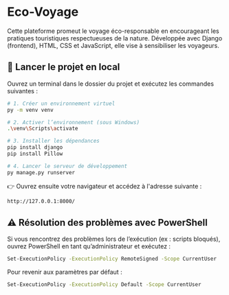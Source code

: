 # Eco-Voyage
Cette plateforme promeut le voyage éco-responsable en encourageant les pratiques touristiques respectueuses de la nature. Développée avec Django (frontend), HTML, CSS et JavaScript, elle vise à sensibiliser les voyageurs.

## 🚀 Lancer le projet en local

Ouvrez un terminal dans le dossier du projet et exécutez les commandes suivantes :

```bash
# 1. Créer un environnement virtuel
py -m venv venv

# 2. Activer l’environnement (sous Windows)
.\venv\Scripts\activate

# 3. Installer les dépendances
pip install django
pip install Pillow

# 4. Lancer le serveur de développement
py manage.py runserver
```



👉 Ouvrez ensuite votre navigateur et accédez à l'adresse suivante :
```bash
http://127.0.0.1:8000/
```

## ⚠️ Résolution des problèmes avec PowerShell
Si vous rencontrez des problèmes lors de l’exécution (ex : scripts bloqués), ouvrez PowerShell en tant qu’administrateur et exécutez :

```bash
Set-ExecutionPolicy -ExecutionPolicy RemoteSigned -Scope CurrentUser
```

Pour revenir aux paramètres par défaut :

```bash
Set-ExecutionPolicy -ExecutionPolicy Default -Scope CurrentUser
```
